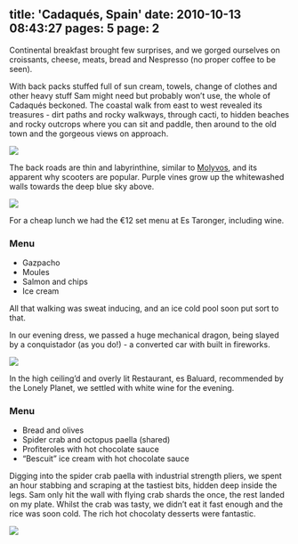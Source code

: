 title: 'Cadaqués, Spain'
date: 2010-10-13 08:43:27
pages: 5
page: 2
---

Continental breakfast brought few surprises, and we gorged ourselves on croissants, cheese, meats, bread and Nespresso (no proper coffee to be seen).

With back packs stuffed full of sun cream, towels, change of clothes and other heavy stuff Sam might need but probably won’t use, the whole of Cadaqués beckoned. The coastal walk from east to west revealed its treasures - dirt paths and rocky walkways, through cacti, to hidden beaches and rocky outcrops where you can sit and paddle, then around to the old town and the gorgeous views on approach.

[![](http://host.trivialbeing.org/up/small/spain-cadaques-barcelona-11.jpg)](http://host.trivialbeing.org/up/spain-cadaques-barcelona-11.jpg)

The back roads are thin and labyrinthine, similar to [Molyvos](http://www.sam-and-paul.com/2008/09/two-weeks-in-molyvos-in-lesbos-greece/), and its apparent why scooters are popular. Purple vines grow up the whitewashed walls towards the deep blue sky above.

[![](http://host.trivialbeing.org/up/small/spain-cadaques-barcelona-25.jpg)](http://host.trivialbeing.org/up/spain-cadaques-barcelona-25.jpg)

For a cheap lunch we had the €12 set menu at Es Taronger, including wine.

<div class="menu">

### Menu

*   Gazpacho
*   Moules
*   Salmon and chips
*   Ice cream
</div>

All that walking was sweat inducing, and an ice cold pool soon put sort to that.

In our evening dress, we passed a huge mechanical dragon, being slayed by a conquistador (as you do!) - a converted car with built in fireworks.

[![](http://host.trivialbeing.org/up/small/spain-cadaques-barcelona-35.jpg)](http://host.trivialbeing.org/up/spain-cadaques-barcelona-35.jpg)

In the high ceiling’d and overly lit Restaurant, es Baluard, recommended by the Lonely Planet, we settled with white wine for the evening.

<div class="menu">

### Menu

*   Bread and olives
*   Spider crab and octopus paella (shared)
*   Profiteroles with hot chocolate sauce
*   “Bescuit” ice cream with hot chocolate sauce
</div>

Digging into the spider crab paella with industrial strength pliers, we spent an hour stabbing and scraping at the tastiest bits, hidden deep inside the legs. Sam only hit the wall with flying crab shards the once, the rest landed on my plate. Whilst the crab was tasty, we didn’t eat it fast enough and the rice was soon cold. The rich hot chocolaty desserts were fantastic.

[![](http://host.trivialbeing.org/up/small/spain-cadaques-barcelona-40.jpg)](http://host.trivialbeing.org/up/spain-cadaques-barcelona-40.jpg)
